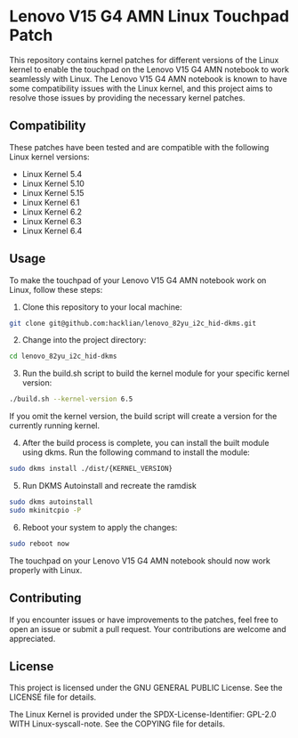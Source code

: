 # Lenovo V15 G4 AMN Linux Touchpad Patch

This repository contains kernel patches for different versions of the Linux kernel to enable the touchpad on the Lenovo V15 G4 AMN notebook to work seamlessly with Linux. The Lenovo V15 G4 AMN notebook is known to have some compatibility issues with the Linux kernel, and this project aims to resolve those issues by providing the necessary kernel patches.

## Compatibility

These patches have been tested and are compatible with the following Linux kernel versions:

- Linux Kernel 5.4
- Linux Kernel 5.10
- Linux Kernel 5.15
- Linux Kernel 6.1
- Linux Kernel 6.2
- Linux Kernel 6.3
- Linux Kernel 6.4

## Usage

To make the touchpad of your Lenovo V15 G4 AMN notebook work on Linux, follow these steps:

1. Clone this repository to your local machine:
```bash
git clone git@github.com:hacklian/lenovo_82yu_i2c_hid-dkms.git
```

2. Change into the project directory:
```bash
cd lenovo_82yu_i2c_hid-dkms
```

3. Run the build.sh script to build the kernel module for your specific kernel version:
```bash
./build.sh --kernel-version 6.5
```
If you omit the kernel version, the build script will create a version for the currently running kernel.


4. After the build process is complete, you can install the built module using dkms. Run the following command to install the module:
```bash
sudo dkms install ./dist/{KERNEL_VERSION}
```

5. Run DKMS Autoinstall and recreate the ramdisk
```bash
sudo dkms autoinstall
sudo mkinitcpio -P
```

6. Reboot your system to apply the changes:
```bash
sudo reboot now
```

The touchpad on your Lenovo V15 G4 AMN notebook should now work properly with Linux.

## Contributing
If you encounter issues or have improvements to the patches, feel free to open an issue or submit a pull request. Your contributions are welcome and appreciated.

## License
This project is licensed under the GNU GENERAL PUBLIC License. See the LICENSE file for details.

The Linux Kernel is provided under the SPDX-License-Identifier: GPL-2.0 WITH Linux-syscall-note. See the COPYING file for details.